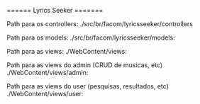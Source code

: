 ====== Lyrics Seeker =======

Path para os controllers:
	./src/br/facom/lyricsseeker/controllers

Path para os models:
	./src/br/facom/lyricsseeker/models:

Path para as views:
	./WebContent/views:

Path para as views do admin (CRUD de musicas, etc)
	./WebContent/views/admin:

Path para as views do user (pesquisas, resultados, etc)
	./WebContent/views/user:
